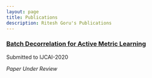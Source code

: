 ```yaml
---
layout: page
title: Publications
description: Ritesh Goru's Publications
---
```




### <u>Batch Decorrelation for Active Metric Learning</u>
Submitted to IJCAI-2020

*Paper Under Review*

